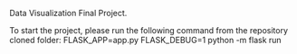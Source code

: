 Data Visualization Final Project.

To start the project, please run the following command from the repository cloned folder:
FLASK_APP=app.py FLASK_DEBUG=1 python -m flask run
